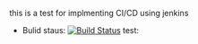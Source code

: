 this is a test for implmenting CI/CD using jenkins
* Bulid staus:
[![Build Status](http://harboosh.myqnapcloud.com:8080/buildStatus/icon?job=InstaVote%2FBuild+maven)](http://harboosh.myqnapcloud.com:8080/job/InstaVote/job/Build%20maven/)
test:
